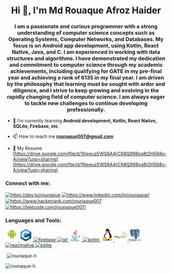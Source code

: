 <h1 align="center">Hi 👋, I'm Md Rouaque Afroz Haider</h1>
<h3 align="center">I am a passionate and curious programmer with a strong understanding of computer science concepts such as Operating Systems, Computer Networks, and Databases. My focus is on Android app development, using Kotlin, React Native, Java, and C. I am experienced in working with data structures and algorithms. I have demonstrated my dedication and commitment to computer science through my academic achievements, including qualifying for GATE in my pre-final year and achieving a rank of 6135 in my final year. I am driven by the philosophy that learning must be sought with ardor and diligence, and I strive to keep growing and evolving in the rapidly changing field of computer science. I am always eager to tackle new challenges to continue developing professionally.</h3>

- 🌱 I’m currently learning **Android development, Kotlin, React Native, SQLite, Firebase, etc**

- 📫 How to reach me **rounaque007@gmail.com**

- 📄 My Resume [https://drive.google.com/file/d/1IhpeuzEWS6A4rCXKQ998sg8t2H568o-A/view?usp=sharing](https://drive.google.com/file/d/1IhpeuzEWS6A4rCXKQ998sg8t2H568o-A/view?usp=sharing)

<h3 align="left">Connect with me:</h3>
<p align="left">
<a href="https://dev.to/https://dev.to/rounaque" target="blank"><img align="center" src="https://raw.githubusercontent.com/rahuldkjain/github-profile-readme-generator/master/src/images/icons/Social/devto.svg" alt="https://dev.to/rounaque" height="30" width="40" /></a>
<a href="https://linkedin.com/in/https://www.linkedin.com/in/rounaque/" target="blank"><img align="center" src="https://raw.githubusercontent.com/rahuldkjain/github-profile-readme-generator/master/src/images/icons/Social/linked-in-alt.svg" alt="https://www.linkedin.com/in/rounaque/" height="30" width="40" /></a>
<a href="https://www.hackerrank.com/https://www.hackerrank.com/rounaque007" target="blank"><img align="center" src="https://raw.githubusercontent.com/rahuldkjain/github-profile-readme-generator/master/src/images/icons/Social/hackerrank.svg" alt="https://www.hackerrank.com/rounaque007" height="30" width="40" /></a>
<a href="https://www.leetcode.com/https://leetcode.com/rounaque007/" target="blank"><img align="center" src="https://raw.githubusercontent.com/rahuldkjain/github-profile-readme-generator/master/src/images/icons/Social/leet-code.svg" alt="https://leetcode.com/rounaque007/" height="30" width="40" /></a>
</p>

<h3 align="left">Languages and Tools:</h3>
<p align="left"> <a href="https://developer.android.com" target="_blank" rel="noreferrer"> <img src="https://raw.githubusercontent.com/devicons/devicon/master/icons/android/android-original-wordmark.svg" alt="android" width="40" height="40"/> </a> <a href="https://www.cprogramming.com/" target="_blank" rel="noreferrer"> <img src="https://raw.githubusercontent.com/devicons/devicon/master/icons/c/c-original.svg" alt="c" width="40" height="40"/> </a> <a href="https://firebase.google.com/" target="_blank" rel="noreferrer"> <img src="https://www.vectorlogo.zone/logos/firebase/firebase-icon.svg" alt="firebase" width="40" height="40"/> </a> <a href="https://git-scm.com/" target="_blank" rel="noreferrer"> <img src="https://www.vectorlogo.zone/logos/git-scm/git-scm-icon.svg" alt="git" width="40" height="40"/> </a> <a href="https://www.java.com" target="_blank" rel="noreferrer"> <img src="https://raw.githubusercontent.com/devicons/devicon/master/icons/java/java-original.svg" alt="java" width="40" height="40"/> </a> <a href="https://kotlinlang.org" target="_blank" rel="noreferrer"> <img src="https://www.vectorlogo.zone/logos/kotlinlang/kotlinlang-icon.svg" alt="kotlin" width="40" height="40"/> </a> <a href="https://www.linux.org/" target="_blank" rel="noreferrer"> <img src="https://raw.githubusercontent.com/devicons/devicon/master/icons/linux/linux-original.svg" alt="linux" width="40" height="40"/> </a> <a href="https://www.mysql.com/" target="_blank" rel="noreferrer"> <img src="https://raw.githubusercontent.com/devicons/devicon/master/icons/mysql/mysql-original-wordmark.svg" alt="mysql" width="40" height="40"/> </a> <a href="https://www.postgresql.org" target="_blank" rel="noreferrer"> <img src="https://raw.githubusercontent.com/devicons/devicon/master/icons/postgresql/postgresql-original-wordmark.svg" alt="postgresql" width="40" height="40"/> </a> <a href="https://reactnative.dev/" target="_blank" rel="noreferrer"> <img src="https://reactnative.dev/img/header_logo.svg" alt="reactnative" width="40" height="40"/> </a> <a href="https://www.sqlite.org/" target="_blank" rel="noreferrer"> <img src="https://www.vectorlogo.zone/logos/sqlite/sqlite-icon.svg" alt="sqlite" width="40" height="40"/> </a> </p>

<p>&nbsp;<img align="center" src="https://github-readme-stats.vercel.app/api?username=rounaque-h&show_icons=true&locale=en" alt="rounaque-h" /></p>

<p><img align="center" src="https://github-readme-streak-stats.herokuapp.com/?user=rounaque-h&" alt="rounaque-h" /></p>
